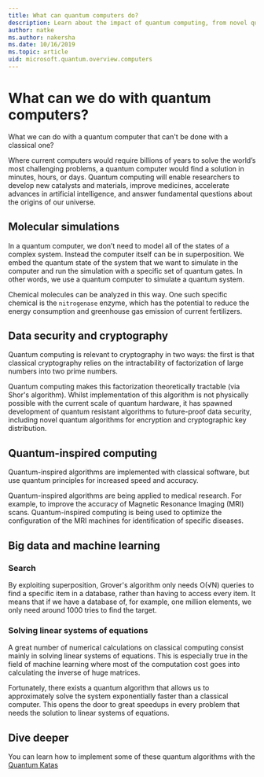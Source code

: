 ```yaml
---
title: What can quantum computers do?
description: Learn about the impact of quantum computing, from novel quantum algorithms to quantum inspired algorithms running on classical computers.
author: natke
ms.author: nakersha
ms.date: 10/16/2019
ms.topic: article
uid: microsoft.quantum.overview.computers
---
```


# What can we do with quantum computers?

What we can do with a quantum computer that can't be done with a classical one?

Where current computers would require billions of years to solve the world’s most challenging problems, a quantum computer would find a solution in minutes, hours, or days. Quantum computing will enable researchers to develop new catalysts and materials, improve medicines, accelerate advances in artificial intelligence, and answer fundamental questions about the origins of our universe.

## Molecular simulations

In a quantum computer, we don’t need to model all of the states of a complex system. Instead the computer itself can be in superposition. We embed the quantum state of the system that we want to simulate in the computer and run the simulation with a specific set of quantum gates. In other words, we use a quantum computer to simulate a quantum system.

Chemical molecules can be analyzed in this way. One such specific chemical is the `nitrogenase` enzyme, which has the potential to reduce the energy consumption and greenhouse gas emission of current fertilizers.

## Data security and cryptography

Quantum computing is relevant to cryptography in two ways: the first is that classical cryptography relies on the intractability of factorization of large numbers into two prime numbers.

Quantum computing makes this factorization theoretically tractable (via Shor's algorithm). Whilst implementation of this algorithm is not physically possible with the current scale of quantum hardware, it has spawned development of quantum resistant algorithms to future-proof data security, including novel quantum algorithms for encryption and cryptographic key distribution.

## Quantum-inspired computing

Quantum-inspired algorithms are implemented with classical software, but use quantum principles for increased speed and accuracy.

Quantum-inspired algorithms are being applied to medical research. For example, to improve the accuracy of Magnetic Resonance Imaging (MRI) scans. Quantum-inspired computing is being used to optimize the configuration of the MRI machines for identification of specific diseases.

## Big data and machine learning

### Search

By exploiting superposition, Grover's algorithm only needs O(√N) queries to find a specific item in a database, rather than having to access every item. It means that if we have a database of, for example, one million elements, we only need around 1000 tries to find the target.

### Solving linear systems of equations

A great number of numerical calculations on classical computing consist mainly in solving linear systems of equations. This is especially true in the field of machine learning where most of the computation cost goes into calculating the inverse of huge matrices.

Fortunately, there exists a quantum algorithm that allows us to approximately solve the system exponentially faster than a classical computer. This opens the door to great speedups in every problem that needs the solution to linear systems of equations.

## Dive deeper

You can learn how to implement some of these quantum algorithms with the [Quantum Katas](xref:microsoft.quantum.overview.katas)
